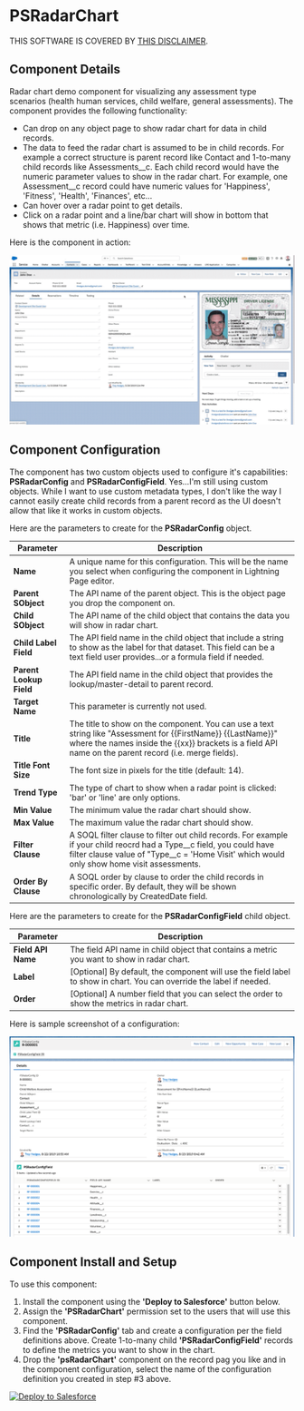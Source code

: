# PSRadarChart

THIS SOFTWARE IS COVERED BY [THIS DISCLAIMER](https://raw.githubusercontent.com/thedges/Disclaimer/master/disclaimer.txt).

## Component Details

Radar chart demo component for visualizing any assessment type scenarios (health human services, child welfare, general assessments). The component provides the following functionality:
* Can drop on any object page to show radar chart for data in child records. 
* The data to feed the radar chart is assumed to be in child records. For example a correct structure is parent record like Contact and 1-to-many child records like Assessments__c. Each child record would have the numeric parameter values to show in the radar chart. For example, one Assessment__c record could have numeric values for 'Happiness', 'Fitness', 'Health', 'Finances', etc... 
* Can hover over a radar point to get details.
* Click on a radar point and a line/bar chart will show in bottom that shows that metric (i.e. Happiness) over time.

Here is the component in action:

![alt text](https://github.com/thedges/PSRadarChart/blob/master/PSRadarChart.gif "Sample Image")

## Component Configuration

The component has two custom objects used to configure it's capabilities: **PSRadarConfig** and **PSRadarConfigField**. Yes...I'm still using custom objects. While I want to use custom metadata types, I don't like the way I cannot easily create child records from a parent record as the UI doesn't allow that like it works in custom objects.

Here are the parameters to create for the **PSRadarConfig** object.

| Parameter | Description |
|-----------|-------------|
| <b>Name</b> | A unique name for this configuration. This will be the name you select when configuring the component in Lightning Page editor.|
| <b>Parent SObject</b> | The API name of the parent object. This is the object page you drop the component on. |
| <b>Child SObject</b> | The API name of the child object that contains the data you will show in radar chart. |
| <b>Child Label Field</b> | The API field name in the child object that include a string to show as the label for that dataset. This field can be a text field user provides...or a formula field if needed.  |
| <b>Parent Lookup Field</b> | The API field name in the child object that provides the lookup/master-detail to parent record. |
| <b>Target Name</b> | This parameter is currently not used. |
| <b>Title</b> | The title to show on the component. You can use a text string like "Assessment for {{FirstName}} {{LastName}}" where the names inside the {{xx}} brackets is a field API name on the parent record (i.e. merge fields). |
| <b>Title Font Size</b> | The font size in pixels for the title (default: 14). |
| <b>Trend Type</b> | The type of chart to show when a radar point is clicked: 'bar' or 'line' are only options. |
| <b>Min Value</b> | The minimum value the radar chart should show. |
| <b>Max Value</b> | The maximum value the radar chart should show. |
| <b>Filter Clause</b> | A SOQL filter clause to filter out child records. For example if your child reocrd had a Type__c field, you could have filter clause value of "Type__c = 'Home Visit' which would only show home visit assessments. |
| <b>Order By Clause</b> | A SOQL order by clause to order the child records in specific order. By default, they will be shown chronologically by CreatedDate field. |

Here are the parameters to create for the **PSRadarConfigField** child object.

| Parameter | Description |
|-----------|-------------|
| <b>Field API Name</b> | The field API name in child object that contains a metric you want to show in radar chart. |
| <b>Label</b> | [Optional] By default, the component will use the field label to show in chart. You can override the label if needed. |
| <b>Order</b> | [Optional] A number field that you can select the order to show the metrics in radar chart. |

Here is sample screenshot of a configuration:

![alt text](https://github.com/thedges/PSRadarChart/blob/master/PSRadarConfig-SampleConfig.png "Config Image")

## Component Install and Setup

To use this component:
1. Install the component using the **'Deploy to Salesforce'** button below.
2. Assign the **'PSRadarChart'** permission set to the users that will use this component.
3. Find the **'PSRadarConfig'** tab and create a configuration per the field definitions above. Create 1-to-many child **'PSRadarConfigField'** records to define the metrics you want to show in the chart.
4. Drop the **'psRadarChart'** component on the record pag you like and in the component configuration, select the name of the configuration definition you created in step #3 above.

<a href="https://githubsfdeploy.herokuapp.com">
  <img alt="Deploy to Salesforce"
       src="https://raw.githubusercontent.com/afawcett/githubsfdeploy/master/deploy.png">
</a>

